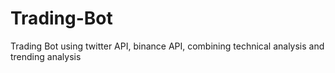 # Trading-Bot
Trading Bot using twitter API, binance API, combining technical analysis and trending analysis
